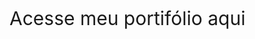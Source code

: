 <a href="https://portifoliogabrielmarques.com/" target="_blank" style="font-size:30px; text-decoration:none; ">Acesse meu portifólio aqui</a>
